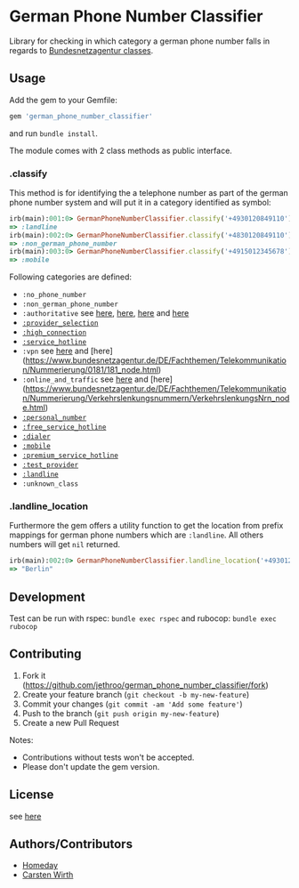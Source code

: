 # German Phone Number Classifier

Library for checking in which category a german phone number falls in regards to [Bundesnetzagentur classes](https://www.bundesnetzagentur.de/DE/Sachgebiete/Telekommunikation/Unternehmen_Institutionen/Nummerierung/start.html).

## Usage

Add the gem to your Gemfile:

```ruby
gem 'german_phone_number_classifier'
```

and run `bundle install`.

The module comes with 2 class methods as public interface.

### .classify

This method is for identifying the a telephone number as part of the german phone number system and will put it in a category identified as symbol:

```ruby
irb(main):001:0> GermanPhoneNumberClassifier.classify('+4930120849110')
=> :landline
irb(main):002:0> GermanPhoneNumberClassifier.classify('+4830120849110')
=> :non_german_phone_number
irb(main):003:0> GermanPhoneNumberClassifier.classify('+4915012345678')
=> :mobile
```

Following categories are defined:

* `:no_phone_number`
* `:non_german_phone_number`
* `:authoritative` see [here](https://www.bundesnetzagentur.de/DE/Fachthemen/Telekommunikation/Nummerierung/Notruf/Notruf_node.html), [here](https://www.bundesnetzagentur.de/DE/Fachthemen/Telekommunikation/Nummerierung/115/115_node.html), [here](https://www.bundesnetzagentur.de/DE/Fachthemen/Telekommunikation/Nummerierung/116xyz/116xyz_node.html) and [here](https://www.bundesnetzagentur.de/DE/Fachthemen/Telekommunikation/Nummerierung/118xy/118_node.html)
* [`:provider_selection`](https://www.bundesnetzagentur.de/DE/Fachthemen/Telekommunikation/Nummerierung/010/010xy_node.html)
* [`:high_connection`](https://www.bundesnetzagentur.de/DE/Fachthemen/Telekommunikation/Nummerierung/0137/start.html)
* [`:service_hotline`](https://www.bundesnetzagentur.de/DE/Fachthemen/Telekommunikation/Nummerierung/0180/start.html)
* `:vpn` see [here](https://www.bundesnetzagentur.de/DE/Fachthemen/Telekommunikation/Nummerierung/018/018_Node.html) and [here] (https://www.bundesnetzagentur.de/DE/Fachthemen/Telekommunikation/Nummerierung/0181/181_node.html)
* `:online_and_traffic` see [here](https://www.bundesnetzagentur.de/DE/Fachthemen/Telekommunikation/Nummerierung/019xyz/019xyz_node.html) and [here] (https://www.bundesnetzagentur.de/DE/Fachthemen/Telekommunikation/Nummerierung/Verkehrslenkungsnummern/VerkehrslenkungsNrn_node.html)
* [`:personal_number`](https://www.bundesnetzagentur.de/DE/Fachthemen/Telekommunikation/Nummerierung/0700/0700_node.html)
* [`:free_service_hotline`](https://www.bundesnetzagentur.de/DE/Fachthemen/Telekommunikation/Nummerierung/0180/start.html)
* [`:dialer`](https://www.bundesnetzagentur.de/DE/Fachthemen/Telekommunikation/Nummerierung/09009/9009_node.html)
* [`:mobile`](https://www.bundesnetzagentur.de/DE/Fachthemen/Telekommunikation/Nummerierung/MobileDienste/mobiledienste_node.html)
* [`:premium_service_hotline`](https://www.bundesnetzagentur.de/DE/Fachthemen/Telekommunikation/Nummerierung/0900/0900_node.html)
* [`:test_provider`](https://www.bundesnetzagentur.de/DE/Fachthemen/Telekommunikation/Nummerierung/031/031_node.html)
* [`:landline`](https://www.bundesnetzagentur.de/DE/Fachthemen/Telekommunikation/Nummerierung/ONRufnr/ortsnetze_node.html)
* `:unknown_class`

### .landline_location

Furthermore the gem offers a utility function to get the location from prefix mappings for german phone numbers which are `:landline`. All others numbers will get `nil` returned.

```ruby
irb(main):002:0> GermanPhoneNumberClassifier.landline_location('+4930120849110')
=> "Berlin"
```

## Development

Test can be run with rspec: `bundle exec rspec` and rubocop: `bundle exec rubocop`


## Contributing

1. Fork it (https://github.com/jethroo/german_phone_number_classifier/fork)
2. Create your feature branch (`git checkout -b my-new-feature`)
3. Commit your changes (`git commit -am 'Add some feature'`)
4. Push to the branch (`git push origin my-new-feature`)
5. Create a new Pull Request

Notes:

- Contributions without tests won't be accepted.
- Please don't update the gem version.

## License

see [here](LICENSE)

## Authors/Contributors

- [Homeday](https://github.com/homeday-de)
- [Carsten Wirth](http://github.com/jethroo)
